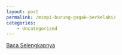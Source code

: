 ```yaml
---
layout: post
permalink: /mimpi-burung-gagak-berkelahi/
categories:
    - Uncategorized
---
```


[Baca Selengkapnya](/02)